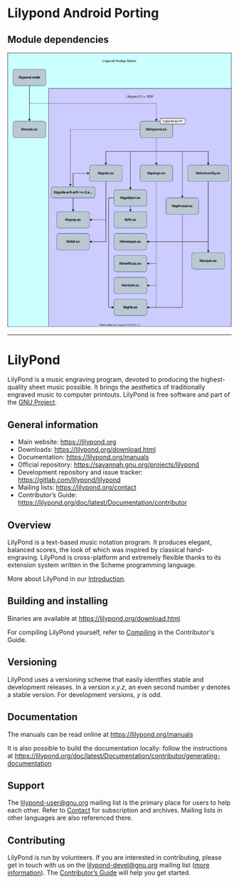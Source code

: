 # Lilypond Android Porting

## Module dependencies

![module dependencies graph](readme/android-modules.drawio.svg)

---
# LilyPond

LilyPond is a music engraving program, devoted to producing the highest-quality
sheet music possible.  It brings the aesthetics of traditionally engraved music
to computer printouts.  LilyPond is free software and part of the
[GNU Project](https://www.gnu.org).


## General information

- Main website: https://lilypond.org
- Downloads: https://lilypond.org/download.html
- Documentation: https://lilypond.org/manuals
- Official repository: https://savannah.gnu.org/projects/lilypond
- Development repository and issue tracker: https://gitlab.com/lilypond/lilypond
- Mailing lists: https://lilypond.org/contact
- Contributor’s Guide: https://lilypond.org/doc/latest/Documentation/contributor


## Overview

LilyPond is a text-based music notation program.  It produces elegant, balanced
scores, the look of which was inspired by classical hand-engraving.  LilyPond
is cross-platform and extremely flexible thanks to its extension system written
in the Scheme programming language.

More about LilyPond in our [Introduction](https://lilypond.org/introduction).


## Building and installing

Binaries are available at https://lilypond.org/download.html

For compiling LilyPond yourself, refer to
[Compiling](https://lilypond.org/doc/latest/Documentation/contributor/compiling)
in the Contributor's Guide.


## Versioning

LilyPond uses a versioning scheme that easily identifies stable and
development releases.  In a version *x.y.z*, an even second number *y*
denotes a stable version.  For development versions, *y* is odd.


## Documentation

The manuals can be read online at https://lilypond.org/manuals

It is also possible to build the documentation locally: follow the instructions at
https://lilypond.org/doc/latest/Documentation/contributor/generating-documentation


## Support

The lilypond-user@gnu.org mailing list is the primary place for users to help
each other.  Refer to [Contact](https://lilypond.org/contact) for
subscription and archives.  Mailing lists in other languages are also
referenced there.


## Contributing

LilyPond is run by volunteers.  If you are interested in contributing, please
get in touch with us on the lilypond-devel@gnu.org mailing list
([more information](https://lilypond.org/contact)).  The
[Contributor’s Guide](https://lilypond.org/doc/latest/Documentation/contributor)
will help you get started.
